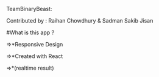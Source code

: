 TeamBinaryBeast:

Contributed by :
Raihan Chowdhury & Sadman Sakib Jisan

#What is this app ?

=>*Responsive Design 

=>*Created with React
  
=>*(realtime result)
